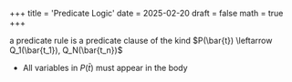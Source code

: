 +++
title = 'Predicate Logic'
date = 2025-02-20
draft = false
math = true
+++

a predicate rule is a predicate clause of the kind
$P(\bar{t}) \leftarrow Q_1(\bar{t_1}), Q_N(\bar{t_n})$ 
- All variables in $P(\bar{t})$ must appear in the body